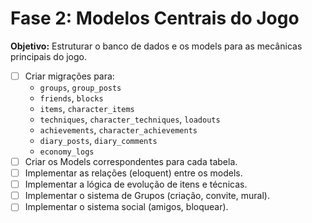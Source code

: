 # Fase 2: Modelos Centrais do Jogo

**Objetivo:** Estruturar o banco de dados e os models para as mecânicas principais do jogo.

- [ ] Criar migrações para:
  - `groups`, `group_posts`
  - `friends`, `blocks`
  - `items`, `character_items`
  - `techniques`, `character_techniques`, `loadouts`
  - `achievements`, `character_achievements`
  - `diary_posts`, `diary_comments`
  - `economy_logs`
- [ ] Criar os Models correspondentes para cada tabela.
- [ ] Implementar as relações (eloquent) entre os models.
- [ ] Implementar a lógica de evolução de itens e técnicas.
- [ ] Implementar o sistema de Grupos (criação, convite, mural).
- [ ] Implementar o sistema social (amigos, bloquear).
